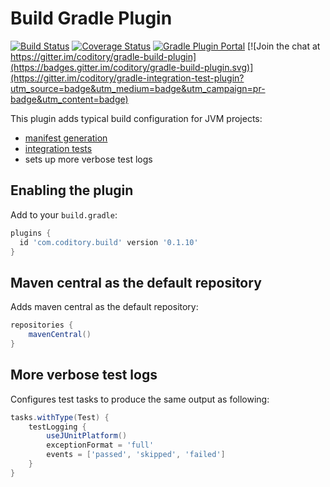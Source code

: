 # Build Gradle Plugin
[![Build Status](https://github.com/coditory/gradle-build-plugin/workflows/Build/badge.svg?branch=master)](https://github.com/coditory/gradle-build-plugin/actions?query=workflow%3ABuild+branch%3Amaster)
[![Coverage Status](https://coveralls.io/repos/github/coditory/gradle-build-plugin/badge.svg?branch=master)](https://coveralls.io/github/coditory/gradle-build-plugin?branch=master)
[![Gradle Plugin Portal](https://img.shields.io/badge/Plugin_Portal-v0.1.10-green.svg)](https://plugins.gradle.org/plugin/com.coditory.build)
[![Join the chat at https://gitter.im/coditory/gradle-build-plugin](https://badges.gitter.im/coditory/gradle-build-plugin.svg)](https://gitter.im/coditory/gradle-integration-test-plugin?utm_source=badge&utm_medium=badge&utm_campaign=pr-badge&utm_content=badge)

This plugin adds typical build configuration for JVM projects:
- [manifest generation](https://github.com/coditory/gradle-manifest-plugin)
- [integration tests](https://github.com/coditory/gradle-integration-test-plugin)
- sets up more verbose test logs

## Enabling the plugin

Add to your `build.gradle`:

```gradle
plugins {
  id 'com.coditory.build' version '0.1.10'
}
```

## Maven central as the default repository

Adds maven central as the default repository:

```gradle
repositories {
    mavenCentral()
}
```

## More verbose test logs

Configures test tasks to produce the same output as following:

```gradle
tasks.withType(Test) {
    testLogging {
        useJUnitPlatform()
        exceptionFormat = 'full'
        events = ['passed', 'skipped', 'failed']
    }
}
```

